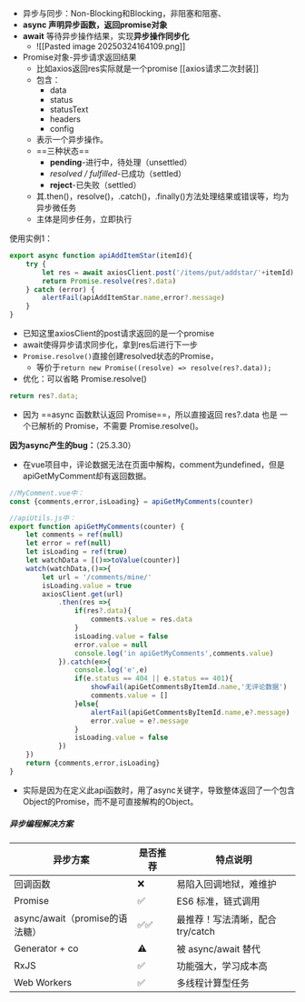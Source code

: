 - 异步与同步：Non-Blocking和Blocking，非阻塞和阻塞、
- **async 声明异步函数，返回promise对象**
- **await** 等待异步操作结果，实现**异步操作同步化**
	- ![[Pasted image 20250324164109.png]]
- Promise对象-异步请求返回结果
	- 比如axios返回res实际就是一个promise [[axios请求二次封装]]
	- 包含：
		- data
		- status
		- statusText
		- headers
		- config
	- 表示一个异步操作。
	- ==三种状态==
		- **pending**-进行中，待处理（unsettled）
		- **resolved* / fulfilled*-已成功（settled）
		- **reject**-已失败（settled）
	- 其.then()，resolve()，.catch()，.finally()方法处理结果或错误等，均为异步微任务
	- 主体是同步任务，立即执行

使用实例1：
```js
export async function apiAddItemStar(itemId){
    try {
        let res = await axiosClient.post('/items/put/addstar/'+itemId)
        return Promise.resolve(res?.data)
    } catch (error) {
        alertFail(apiAddItemStar.name,error?.message)
    }
}
```
- 已知这里axiosClient的post请求返回的是一个promise
- await使得异步请求同步化，拿到res后进行下一步
- `Promise.resolve()`直接创建resolved状态的Promise，
	- 等价于`return new Promise((resolve) => resolve(res?.data));`
- 优化：可以省略 Promise.resolve()
```js
return res?.data; 
```
- 因为 ==async 函数默认返回 Promise==，所以直接返回 res?.data 也是 一个已解析的 Promise，不需要 Promise.resolve()。

**因为async产生的bug：**（25.3.30）
- 在vue项目中，评论数据无法在页面中解构，comment为undefined，但是apiGetMyComment却有返回数据。
```js
//MyComment.vue中：
const {comments,error,isLoading} = apiGetMyComments(counter)

//apiUtils.js中：
export function apiGetMyComments(counter) {
    let comments = ref(null)
    let error = ref(null)
    let isLoading = ref(true)
    let watchData = [()=>toValue(counter)]
    watch(watchData,()=>{
        let url = '/comments/mine/'
        isLoading.value = true
        axiosClient.get(url)
            .then(res =>{
                if(res?.data){
                    comments.value = res.data
                }
                isLoading.value = false
                error.value = null
                console.log('in apiGetMyComments',comments.value)
            }).catch(e=>{
                console.log('e',e)
                if(e.status == 404 || e.status == 401){
                    showFail(apiGetCommentsByItemId.name,'无评论数据')
                    comments.value = []
                }else{
                    alertFail(apiGetCommentsByItemId.name,e?.message)
                    error.value = e?.message
                }
                isLoading.value = false
            })
    })
    return {comments,error,isLoading}
}
```
- 实际是因为在定义此api函数时，用了async关键字，导致整体返回了一个包含Object的Promise，而不是可直接解构的Object。

##### 异步编程解决方案

| 异步方案                     | 是否推荐 | 特点说明                  |
| ------------------------ | ---- | --------------------- |
| 回调函数                     | ❌    | 易陷入回调地狱，难维护           |
| Promise                  | ✅    | ES6 标准，链式调用           |
| async/await（promise的语法糖） | ✅✅   | 最推荐！写法清晰，配合 try/catch |
| Generator + co           | ⚠️   | 被 async/await 替代      |
| RxJS                     | ✅    | 功能强大，学习成本高            |
| Web Workers              | ✅    | 多线程计算型任务              |